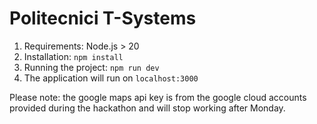 # Politecnici T-Systems

1. Requirements: Node.js > 20
2. Installation: `npm install`
3. Running the project: `npm run dev`
4. The application will run on `localhost:3000`

Please note: the google maps api key is from the google cloud accounts provided during the hackathon and will stop working after Monday.
